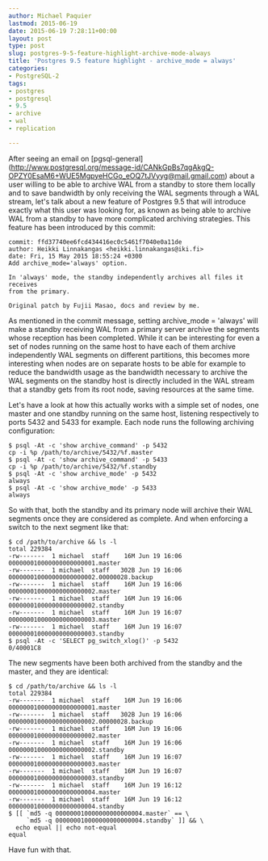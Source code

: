 ```yaml
---
author: Michael Paquier
lastmod: 2015-06-19
date: 2015-06-19 7:28:11+00:00
layout: post
type: post
slug: postgres-9-5-feature-highlight-archive-mode-always
title: 'Postgres 9.5 feature highlight - archive_mode = always'
categories:
- PostgreSQL-2
tags:
- postgres
- postgresql
- 9.5
- archive
- wal
- replication

---
```


After seeing an email on [pgsql-general]
(http://www.postgresql.org/message-id/CANkGpBs7qgAkgQ-OPZY0EsaM6+WUE5MgpyeHCGo_eOQ7tJVyyg@mail.gmail.com)
about a user willing to be able to archive WAL from a standby to store
them locally and to save bandwidth by only receiving the WAL segments
through a WAL stream, let's talk about a new feature of Postgres 9.5
that will introduce exactly what this user was looking for, as known
as being able to archive WAL from a standby to have more complicated
archiving strategies. This feature has been introduced by this commit:

    commit: ffd37740ee6fcd434416ec0c5461f7040e0a11de
    author: Heikki Linnakangas <heikki.linnakangas@iki.fi>
    date: Fri, 15 May 2015 18:55:24 +0300
    Add archive_mode='always' option.

    In 'always' mode, the standby independently archives all files it receives
    from the primary.

    Original patch by Fujii Masao, docs and review by me.

As mentioned in the commit message, setting archive_mode = 'always' will
make a standby receiving WAL from a primary server archive the segments
whose reception has been completed. While it can be interesting for even
a set of nodes running on the same host to have each of them archive
independently WAL segments on different partitions, this becomes more
interesting when nodes are on separate hosts to be able for example to
reduce the bandwidth usage as the bandwidth necessary to archive the WAL
segments on the standby host is directly included in the WAL stream that
a standby gets from its root node, saving resources at the same time.

Let's have a look at how this actually works with a simple set of nodes,
one master and one standby running on the same host, listening respectively
to ports 5432 and 5433 for example. Each node runs the following archiving
configuration:

    $ psql -At -c 'show archive_command' -p 5432
    cp -i %p /path/to/archive/5432/%f.master
    $ psql -At -c 'show archive_command' -p 5433
    cp -i %p /path/to/archive/5432/%f.standby
    $ psql -At -c 'show archive_mode' -p 5432
    always
    $ psql -At -c 'show archive_mode' -p 5433
    always

So with that, both the standby and its primary node will archive their
WAL segments once they are considered as complete. And when enforcing a
switch to the next segment like that:

    $ cd /path/to/archive && ls -l
    total 229384
    -rw-------  1 michael  staff    16M Jun 19 16:06 000000010000000000000001.master
    -rw-------  1 michael  staff   302B Jun 19 16:06 000000010000000000000002.00000028.backup
    -rw-------  1 michael  staff    16M Jun 19 16:06 000000010000000000000002.master
    -rw-------  1 michael  staff    16M Jun 19 16:06 000000010000000000000002.standby
    -rw-------  1 michael  staff    16M Jun 19 16:07 000000010000000000000003.master
    -rw-------  1 michael  staff    16M Jun 19 16:07 000000010000000000000003.standby
    $ psql -At -c 'SELECT pg_switch_xlog()' -p 5432
    0/40001C8

The new segments have been both archived from the standby and the master,
and they are identical:

    $ cd /path/to/archive && ls -l
    total 229384
    -rw-------  1 michael  staff    16M Jun 19 16:06 000000010000000000000001.master
    -rw-------  1 michael  staff   302B Jun 19 16:06 000000010000000000000002.00000028.backup
    -rw-------  1 michael  staff    16M Jun 19 16:06 000000010000000000000002.master
    -rw-------  1 michael  staff    16M Jun 19 16:06 000000010000000000000002.standby
    -rw-------  1 michael  staff    16M Jun 19 16:07 000000010000000000000003.master
    -rw-------  1 michael  staff    16M Jun 19 16:07 000000010000000000000003.standby
    -rw-------  1 michael  staff    16M Jun 19 16:12 000000010000000000000004.master
    -rw-------  1 michael  staff    16M Jun 19 16:12 000000010000000000000004.standby
    $ [[ `md5 -q 000000010000000000000004.master` == \
         `md5 -q 000000010000000000000004.standby` ]] && \
      echo equal || echo not-equal
    equal

Have fun with that.
